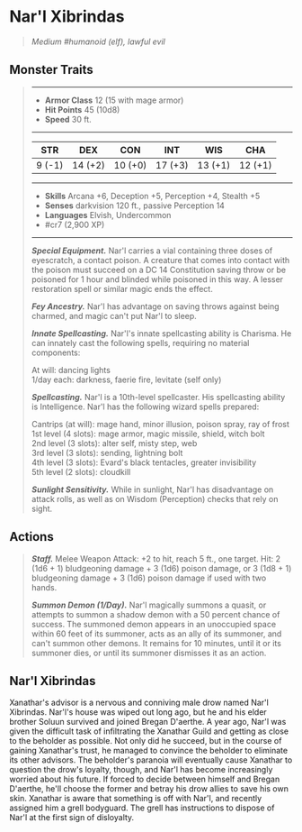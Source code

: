 # Nar'l Xibrindas
>*Medium #humanoid (elf), lawful evil*
## Monster Traits
>___
>- **Armor Class** 12 (15 with mage armor)
>- **Hit Points** 45 (10d8)
>- **Speed** 30 ft.
>___
>|STR|DEX|CON|INT|WIS|CHA|
>|:---:|:---:|:---:|:---:|:---:|:---:|
>|9 (-1)|14 (+2)|10 (+0)|17 (+3)|13 (+1)|12 (+1)|
>___
>- **Skills** Arcana +6, Deception +5, Perception +4, Stealth +5
>- **Senses** darkvision 120 ft., passive Perception 14
>- **Languages** Elvish, Undercommon
>- #cr7 (2,900 XP)
>___
>***Special Equipment.*** Nar'l carries a vial containing three doses of eyescratch, a contact poison. A creature that comes into contact with the poison must succeed on a DC 14 Constitution saving throw or be poisoned for 1 hour and blinded while poisoned in this way. A lesser restoration spell or similar magic ends the effect.  
>
>***Fey Ancestry.*** Nar'l has advantage on saving throws against being charmed, and magic can't put Nar'l to sleep.  
>
>***Innate Spellcasting.*** Nar'l's innate spellcasting ability is Charisma. He can innately cast the following spells, requiring no material components:  
>
>At will: dancing lights  
>1/day each: darkness, faerie fire, levitate (self only)  
>
>
>***Spellcasting.*** Nar'l is a 10th-level spellcaster. His spellcasting ability is Intelligence. Nar'l has the following wizard spells prepared:  
>
>Cantrips (at will): mage hand, minor illusion, poison spray, ray of frost  
>1st level (4 slots): mage armor, magic missile, shield, witch bolt  
>2nd level (3 slots): alter self, misty step, web  
>3rd level (3 slots): sending, lightning bolt  
>4th level (3 slots): Evard's black tentacles, greater invisibility  
>5th level (2 slots): cloudkill  
>
>
>***Sunlight Sensitivity.*** While in sunlight, Nar'l has disadvantage on attack rolls, as well as on Wisdom (Perception) checks that rely on sight.  
>
## Actions
>***Staff.*** Melee Weapon Attack: +2 to hit, reach 5 ft., one target. Hit: 2 (1d6 + 1) bludgeoning damage + 3 (1d6) poison damage, or 3 (1d8 + 1) bludgeoning damage + 3 (1d6) poison damage if used with two hands.  
>
>***Summon Demon (1/Day).*** Nar'l magically summons a quasit, or attempts to summon a shadow demon with a 50 percent chance of success. The summoned demon appears in an unoccupied space within 60 feet of its summoner, acts as an ally of its summoner, and can't summon other demons. It remains for 10 minutes, until it or its summoner dies, or until its summoner dismisses it as an action.
## Nar'l Xibrindas
Xanathar's advisor is a nervous and conniving male drow named Nar'l Xibrindas. Nar'l's house was wiped out long ago, but he and his elder brother Soluun survived and joined Bregan D'aerthe. A year ago, Nar'l was given the difficult task of infiltrating the Xanathar Guild and getting as close to the beholder as possible. Not only did he succeed, but in the course of gaining Xanathar's trust, he managed to convince the beholder to eliminate its other advisors. The beholder's paranoia will eventually cause Xanathar to question the drow's loyalty, though, and Nar'l has become increasingly worried about his future. If forced to decide between himself and Bregan D'aerthe, he'll choose the former and betray his drow allies to save his own skin.
Xanathar is aware that something is off with Nar'l, and recently assigned him a grell bodyguard. The grell has instructions to dispose of Nar'l at the first sign of disloyalty.